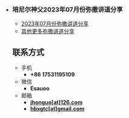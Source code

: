 - ### 培尼尔神父2023年07月份弥撒讲道分享
  
  - [2023年07月份弥撒讲道分享](https://izshui.github.io/2023.07/2123/07/01/培尼尔神父23年07月份弥撒讲道分享/)
  - [其他更多弥撒讲道分享](https://izshui.github.io)
  
  <!-- .slide vertical=true -->
  
  ## 联系方式
  
  - 手机
    - **+86 17531195109**
  - 微信
    - **Esauoo**
  - 邮箱
    - **[jhonguo[at]126.com](mailto:jhonguo@126.com)**
    - **[hbxgtc[at]gmail.com](mailto:hbxgtc@gmail.com)**
